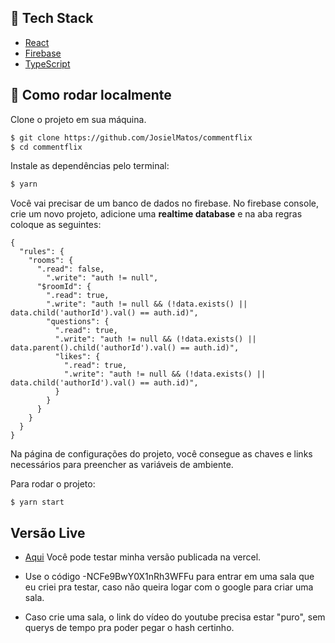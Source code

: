 ## 🧪 Tech Stack

- [React](https://reactjs.org)
- [Firebase](https://firebase.google.com/)
- [TypeScript](https://www.typescriptlang.org/)

## 🚀 Como rodar localmente

Clone o projeto em sua máquina.

```bash
$ git clone https://github.com/JosielMatos/commentflix
$ cd commentflix
```

Instale as dependências pelo terminal:
```bash
$ yarn
```

Você vai precisar de um banco de dados no firebase. No firebase console, crie um novo projeto, adicione uma <strong>realtime database</strong> e na aba regras coloque as seguintes:

```
{
  "rules": {
    "rooms": {
      ".read": false,
    	".write": "auth != null",
      "$roomId": {
        ".read": true,
        ".write": "auth != null && (!data.exists() || data.child('authorId').val() == auth.id)",
        "questions": {
          ".read": true,
          ".write": "auth != null && (!data.exists() || data.parent().child('authorId').val() == auth.id)",
          "likes": {
          	".read": true,
            ".write": "auth != null && (!data.exists() || data.child('authorId').val() == auth.id)",
          }
        }
      }
    }
  }
}
```
Na página de configurações do projeto, você consegue as chaves e links necessários para preencher as variáveis de ambiente.

Para rodar o projeto:
```
$ yarn start
```

## Versão Live

- [Aqui](https://commentflix.vercel.app/) Você pode testar minha versão publicada na vercel.

- Use o código -NCFe9BwY0X1nRh3WFFu para entrar em uma sala que eu criei pra testar, caso não queira logar com o google para criar uma sala.

- Caso crie uma sala, o link do vídeo do youtube precisa estar "puro", sem querys de tempo pra poder pegar o hash certinho.